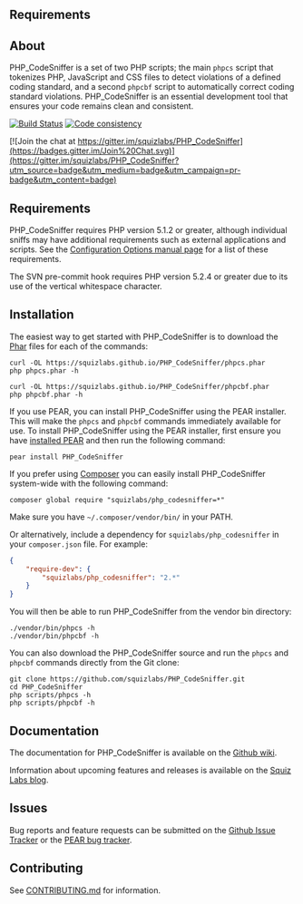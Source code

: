 Requirements
------------

About
-----

PHP\_CodeSniffer is a set of two PHP scripts; the main `phpcs` script that tokenizes PHP, JavaScript and CSS files to detect violations of a defined coding standard, and a second `phpcbf` script to automatically correct coding standard violations. PHP\_CodeSniffer is an essential development tool that ensures your code remains clean and consistent.

[![Build Status](https://travis-ci.org/squizlabs/PHP_CodeSniffer.svg?branch=phpcs-fixer)](https://travis-ci.org/squizlabs/PHP_CodeSniffer) [![Code consistency](http://squizlabs.github.io/PHP_CodeSniffer/analysis/squizlabs/PHP_CodeSniffer/grade.svg)](http://squizlabs.github.io/PHP_CodeSniffer/analysis/squizlabs/PHP_CodeSniffer)

[![Join the chat at https://gitter.im/squizlabs/PHP_CodeSniffer](https://badges.gitter.im/Join%20Chat.svg)](https://gitter.im/squizlabs/PHP_CodeSniffer?utm_source=badge&utm_medium=badge&utm_campaign=pr-badge&utm_content=badge)

Requirements
------------

PHP\_CodeSniffer requires PHP version 5.1.2 or greater, although individual sniffs may have additional requirements such as external applications and scripts. See the [Configuration Options manual page](https://github.com/squizlabs/PHP_CodeSniffer/wiki/Configuration-Options) for a list of these requirements.

The SVN pre-commit hook requires PHP version 5.2.4 or greater due to its use of the vertical whitespace character.

Installation
------------

The easiest way to get started with PHP\_CodeSniffer is to download the [Phar](http://php.net/manual/en/intro.phar.php) files for each of the commands:

    curl -OL https://squizlabs.github.io/PHP_CodeSniffer/phpcs.phar
    php phpcs.phar -h

    curl -OL https://squizlabs.github.io/PHP_CodeSniffer/phpcbf.phar
    php phpcbf.phar -h

If you use PEAR, you can install PHP\_CodeSniffer using the PEAR installer. This will make the `phpcs` and `phpcbf` commands immediately available for use. To install PHP\_CodeSniffer using the PEAR installer, first ensure you have [installed PEAR](http://pear.php.net/manual/en/installation.getting.php) and then run the following command:

    pear install PHP_CodeSniffer

If you prefer using [Composer](http://getcomposer.org/) you can easily install PHP_CodeSniffer system-wide with the following command:

    composer global require "squizlabs/php_codesniffer=*"

Make sure you have `~/.composer/vendor/bin/` in your PATH.

Or alternatively, include a dependency for `squizlabs/php_codesniffer` in your `composer.json` file. For example:

```json
{
    "require-dev": {
        "squizlabs/php_codesniffer": "2.*"
    }
}
```

You will then be able to run PHP_CodeSniffer from the vendor bin directory:

    ./vendor/bin/phpcs -h
    ./vendor/bin/phpcbf -h

You can also download the PHP\_CodeSniffer source and run the `phpcs` and `phpcbf` commands directly from the Git clone:

    git clone https://github.com/squizlabs/PHP_CodeSniffer.git
    cd PHP_CodeSniffer
    php scripts/phpcs -h
    php scripts/phpcbf -h

Documentation
-------------

The documentation for PHP\_CodeSniffer is available on the [Github wiki](https://github.com/squizlabs/PHP_CodeSniffer/wiki).

Information about upcoming features and releases is available on the [Squiz Labs blog](http://www.squizlabs.com/php-codesniffer).

Issues
------

Bug reports and feature requests can be submitted on the [Github Issue Tracker](https://github.com/squizlabs/PHP_CodeSniffer/issues) or the [PEAR bug tracker](http://pear.php.net/package/PHP_CodeSniffer/bugs).

Contributing
-------------

See [CONTRIBUTING.md](CONTRIBUTING.md) for information.
